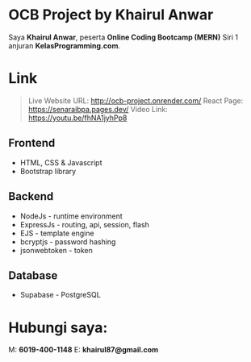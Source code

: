 # OCB Project by Khairul Anwar

Saya **Khairul Anwar**, peserta **Online Coding Bootcamp (MERN)** Siri 1 anjuran **KelasProgramming.com**.

# Link

>Live Website URL: http://ocb-project.onrender.com/
>React Page: https://senaraibpa.pages.dev/
>Video Link: https://youtu.be/fhNA1jyhPp8

## Frontend

- HTML, CSS & Javascript
- Bootstrap library

## Backend

- NodeJs - runtime environment
- ExpressJs - routing, api, session, flash
- EJS - template engine
- bcryptjs - password hashing
- jsonwebtoken - token

## Database

- Supabase - PostgreSQL


# Hubungi saya:

M: **6019-400-1148**
E: **khairul87@﻿gmail.﻿com**

